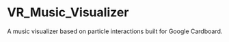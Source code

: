 # VR_Music_Visualizer
A music visualizer based on particle interactions built for Google Cardboard.
